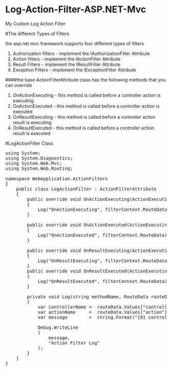 # Log-Action-Filter-ASP.NET-Mvc
My Custom Log Action Filter

#The different Types of Filters

the asp.net mvc framework supports four different types of filters

1. Authorization filters - implement the IAuthorizationFilter Attribute
2. Action filters        - implement the IActionFilter Attribute
3. Result Filters 		 - implement the IResultFilter Attribute
4. Exception Filters     - implement the IExceptionFilter Attribute

####the base ActionFilterAttribute class has the following methods that you can override

1. OnActionExecuting - this method is called before a controller action is executing
2. OnActionExecuted  - this method is called before a controller action is executed
3. OnResultExecuting - this method is called before a controller action result is executing
4. OnResultExecuted  - this method is called before a controller action result is executed

#LogActionFilter Class
<pre>
using System;
using System.Diagnostics;
using System.Web.Mvc;
using System.Web.Routing;

namespace WebApplication.ActionFilters
{
	public class LogActionFilter : ActionFilterAttribute
	{
		public override void OnActionExecuting(ActionExecutingContext filterContext)
		{
			Log("OnActionExecuting", filterContext.RouteData);
		}

		public override void OnActionExecuted(ActionExecutingContext filterContext)
		{
			Log("OnActionExecuted", filterContext.RouteData);
		}

		public override void OnResultExecuting(ActionExecutingContext filterContext)
		{
			Log("OnResultExecuting", filterContext.RouteData);
		}
		public override void OnResultExecuted(ActionExecutingContext filterContext)
		{
			Log("OnResultExecuted", filterContext.RouteData);
		}

		private void Log(string methodName, RouteData routeData)
		{
			var controllerName =  routeData.Values["controller"];
			var actionName     =  routeData.Values["action"];
			var message 	   =  string.Format("{0} controller: {1} action: {2}", methodName, controllerName, actionName);

			Debug.WriteLine
			(
				message, 
				"Action Filter Log"
			);
		}
	}
}
</pre>
